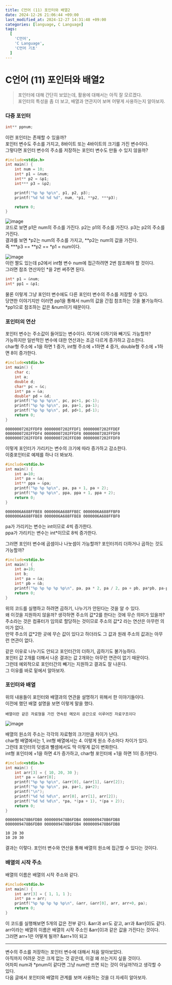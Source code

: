```yaml
---
title: C언어 (11) 포인터와 배열2
date: 2024-12-26 21:06:44 +09:00
last_modified_at: 2024-12-27 14:31:48 +09:00
categories: [language, C Language]
tags:
  [
    'C언어',
    'C Language',
    'C언어 기초'
  ]
---
```

# **C언어 (11) 포인터와 배열2**
> 포인터에 대해 간단히 보았는데, 활용에 대해서는 아직 잘 모르겠다.<br>
> 포인터의 특성을 좀 더 보고, 배열과 연관지어 보며 어떻게 사용하는지 알아보자.<br>

### 다중 포인터
```c
int** ppnum;
```
이런 포인터는 존재할 수 있을까?<br>
포인터 변수도 주소를 가지고, 8바이트 또는 4바이트의 크기를 가진 변수이다.<br>
그렇다면 포인터 변수의 주소를 저장하는 포인터 변수도 만들 수 있지 않을까?<br>
```c
#include<stdio.h>
int main() {
	int num = 10;
	int* p1 = &num;
	int** p2 = &p1;
	int*** p3 = &p2;

	printf("%p %p %p\n", p1, p2, p3);
	printf("%d %d %d %d", num, *p1, **p2, ***p3);

	return 0;
}
```
![image](/assets/img/C_lang/10_1.PNG) <br>
코드로 보면 p1은 num의 주소를 가진다. p2는 p1의 주소를 가진다. p3는 p2의 주소를 가진다.<br>
결과를 보면 \*p2는 num의 주소를 가지고, \*\*p2는 num의 값을 가진다.<br>
즉 \*\*\*p3 == \*\*p2 == \*p1 = num이다.

![image](/assets/img/C_lang/10_2.PNG) <br>
이런 짤도 있는데 p2에서 int형 변수 num에 접근하려면 2번 참조해야 할 것이다.<br>
그러면 참조 연산자인 \*을 2번 써주면 된다.
```c
int* p1 = &num;
int* pp1 = &p1;
```
물론 이렇게 그냥 포인터 변수에도 다른 포인터 변수의 주소를 저장할 수 있다.<br>
당연한 이야기지만 이러면 pp1을 통해서 num의 값을 간접 참조하는 것을 불가능하다.<br>
\*pp1으로 참조하는 값은 &num이기 때문이다.<br>

### 포인터의 연산
포인터 변수는 주소값이 들어있는 변수이다. 여기에 더하기와 빼기도 가능할까?<br>
가능하지만 일반적인 변수에 대한 연산과는 조금 다르게 증가하고 감소한다.<br>
char형 주소에 +1을 하면 1 증가, int형 주소에 +1하면 4 증가, double형 주소에 +1하면 8이 증가한다.<br>
```c
#include<stdio.h>
int main() {
	char c;
	int a;
	double d;
	char* pc = &c;
	int* pa = &a;
	double* pd = &d;
	printf("%p %p %p\n", pc, pc+1, pc-1);
	printf("%p %p %p\n", pa, pa+1, pa-1);
	printf("%p %p %p\n", pd, pd+1, pd-1);
	return 0;
}
```
```text
00000007202FFDF0 00000007202FFDF1 00000007202FFDEF
00000007202FFDF4 00000007202FFDF8 00000007202FFDF0
00000007202FFDF8 00000007202FFE00 00000007202FFDF0
```
이렇게 포인터가 가리키는 변수의 크기에 따라 증가하고 감소한다.<br>
이중포인터로 예제를 하나 더 봐보자.<br>
```c
#include<stdio.h>
int main() {
	int a=10;
	int* pa = &a;
	int** ppa = &pa;
	printf("%p %p %p\n", pa, pa + 1, pa + 2);
	printf("%p %p %p\n", ppa, ppa + 1, ppa + 2);
	return 0;
}
```
```text
0000006A688FFBE8 0000006A688FFBEC 0000006A688FFBF0
0000006A688FFBE0 0000006A688FFBE8 0000006A688FFBF0
```
pa가 가리키는 변수는 int이므로 4씩 증가한다.<br>
ppa가 가리키는 변수는 int\*이므로 8씩 증가한다.<br>

그러면 포인터 변수에 곱셈이나 나눗셈이 가능할까? 포인터끼리 더하거나 곱하는 것도 가능할까?<br>
```c
#include<stdio.h>
int main() {
	int a=10;
	int b;
	int* pa = &a;
	int* pb = &b;
	printf("%p %p %p %p %p\n", pa, pa * 2, pa / 2, pa + pb, pa*pb, pa-pb);
	return 0;
}
```
위의 코드를 실행하고 하려면 곱하기, 나누기가 안된다는 것을 알 수 있다.<br>
왜 이것을 지원하지 않을까? 생각하면 주소의 값\*2를 한다는 것에 무슨 의미가 있을까?<br>
주소라는 것은 컴퓨터가 임의로 할당하는 것이므로 주소의 값\*2 라는 연산은 아무런 의미가 없다.<br>
만약 주소의 값\*2한 곳에 무슨 값이 있다고 하더라도 그 값과 원래 주소의 값과는 아무런 연관이 없다.<br>

같은 이유로 나누기도 안되고 포인터간의 더하기, 곱하기도 불가능하다.<br>
포인터 값 2개를 더해서 나온 결과는 값 2개와는 아무런 연관이 없기 때문이다.<br>
그런데 예외적으로 포인터간의 빼기는 지원하고 결과도 잘 나온다.<br>
그 이유를 바로 밑에서 알아보자.

### 포인터와 배열
위의 내용들이 포인터와 배열과의 연관을 설명하기 위해서 한 이야기들이다.<br>
이전에 했던 배열 설명을 보면 이렇게 말을 했다.<br>
```
배열이란 같은 자료형을 가진 연속된 메모리 공간으로 이루어진 자료구조이다
```

![image](/assets/img/C_lang/8_2.PNG)

배열의 원소의 주소는 각각의 자료형의 크기만큼 차이가 난다.<br>
char형 배열에서는 1, int형 배열에서는 4. 이렇게 원소 주소마다 차이가 있다.<br>
그런데 포인터의 덧셈과 뺄셈에서도 딱 이렇게 값이 변화한다.<br>
int형 포인터에 +1을 하면 4가 증가하고, char형 포인터에 +1을 하면 1이 증가한다.<br>
```c
#include<stdio.h>
int main() {
	int arr[3] = { 10, 20, 30 };
	int* pa = &arr[0];
	printf("%p %p %p\n", &arr[0], &arr[1], &arr[2]);
	printf("%p %p %p\n", pa, pa+1, pa+2);
	printf("\n");
	printf("%d %d %d\n", arr[0], arr[1], arr[2]);
	printf("%d %d %d\n", *pa, *(pa + 1), *(pa + 2));
	return 0;
}
```
```text
0000009478B6FDB0 0000009478B6FDB4 0000009478B6FDB8
0000009478B6FDB0 0000009478B6FDB4 0000009478B6FDB8

10 20 30
10 20 30
```
결과는 이렇다. 포인터 변수와 연산을 통해 배열의 원소에 접근할 수 있다는 것이다.<br>

### 배열의 시작 주소
배열의 이름은 배열의 시작 주소와 같다.<br>
```c
#include<stdio.h>
int main() {
	int arr[3] = { 1, 1, 1 };
	int* pa = arr;
	printf("%p %p %p %p %p\n", &arr, &arr[0], arr, arr+0, pa);
	return 0;
}
```
이 코드를 실행해보면 5개의 값은 전부 같다. &arr과 arr도 같고, arr과 &arr[0]도 같다.<br>
arr이라는 배열의 이름은 배열의 시작 주소인 &arr[0]과 같은 값을 가진다는 것이다.<br>
그러면 arr+1은 어떻게 될까? &arr+1이 되고


---
변수의 주소를 저장하는 포인터 변수에 대해서 처음 알아보았다.<br>
아직까지 어려운 것은 크게 없는 것 같은데, 이걸 왜 쓰는거지 싶을 것이다.<br>
어차피 num과 \*pnum이 같다면 그냥 num만 쓰면 되는 것이 아닐까?라고 생각할 수 있다.<br>
다음 글에서 포인터와 배열의 관계를 보며 사용하는 것을 더 자세히 알아보자.